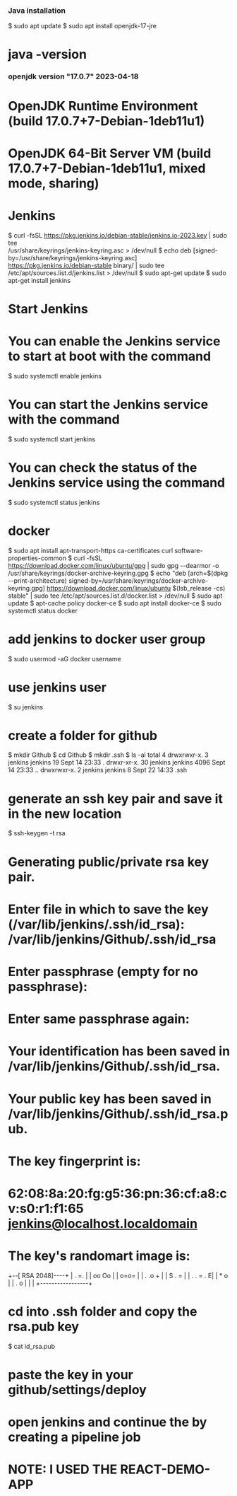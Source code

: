 ### Java installation
$ sudo apt update
$ sudo apt install openjdk-17-jre

# java -version
### openjdk version "17.0.7" 2023-04-18
# OpenJDK Runtime Environment (build 17.0.7+7-Debian-1deb11u1)
# OpenJDK 64-Bit Server VM (build 17.0.7+7-Debian-1deb11u1, mixed mode, sharing)

# Jenkins
$ curl -fsSL https://pkg.jenkins.io/debian-stable/jenkins.io-2023.key | sudo tee \
  /usr/share/keyrings/jenkins-keyring.asc > /dev/null
$ echo deb [signed-by=/usr/share/keyrings/jenkins-keyring.asc] \
  https://pkg.jenkins.io/debian-stable binary/ | sudo tee \
  /etc/apt/sources.list.d/jenkins.list > /dev/null
$ sudo apt-get update
$ sudo apt-get install jenkins

# Start Jenkins

# You can enable the Jenkins service to start at boot with the command

$ sudo systemctl enable jenkins

# You can start the Jenkins service with the command
$ sudo systemctl start jenkins

# You can check the status of the Jenkins service using the command
$ sudo systemctl status jenkins

# docker
$ sudo apt install apt-transport-https ca-certificates curl software-properties-common
$ curl -fsSL https://download.docker.com/linux/ubuntu/gpg | sudo gpg --dearmor -o /usr/share/keyrings/docker-archive-keyring.gpg
$ echo "deb [arch=$(dpkg --print-architecture) signed-by=/usr/share/keyrings/docker-archive-keyring.gpg] https://download.docker.com/linux/ubuntu $(lsb_release -cs) stable" | sudo tee /etc/apt/sources.list.d/docker.list > /dev/null
$ sudo apt update
$ apt-cache policy docker-ce
$ sudo apt install docker-ce
$ sudo systemctl status docker

# add jenkins to docker user group
$ sudo usermod -aG docker username

# use jenkins user
$ su jenkins

###
# create a folder for github
$ mkdir Github
$ cd Github
$ mkdir .ssh
$ ls -al
total 4
drwxrwxr-x. 3 jenkins jenkins 19 Sept 14 23:33 .
drwxr-xr-x. 30 jenkins jenkins 4096 Sept 14 23:33 ..
drwxrwxr-x. 2 jenkins jenkins 8 Sept 22 14:33 .ssh

# generate an ssh key pair and save it in the new location
$ ssh-keygen -t rsa
# Generating public/private rsa key pair.
# Enter file in which to save the key (/var/lib/jenkins/.ssh/id_rsa): /var/lib/jenkins/Github/.ssh/id_rsa
# Enter passphrase (empty for no passphrase):
# Enter same passphrase again:
# Your identification has been saved in /var/lib/jenkins/Github/.ssh/id_rsa.
# Your public key has been saved in /var/lib/jenkins/Github/.ssh/id_rsa.pub.
# The key fingerprint is:
# 62:08:8a:20:fg:g5:36:pn:36:cf:a8:cv:s0:r1:f1:65 jenkins@localhost.localdomain
# The key's randomart image is:
+--[ RSA 2048]----+
| . =. |
| oo Oo |
| o=o= |
| . .o + |
| S . = |
| . . = . E|
| * o |
| . o |
| |
+-----------------+

# cd into .ssh folder and copy the rsa.pub key
$ cat id_rsa.pub

# paste the key in your github/settings/deploy

# open jenkins and continue the by creating a pipeline job


# NOTE: I USED THE REACT-DEMO-APP